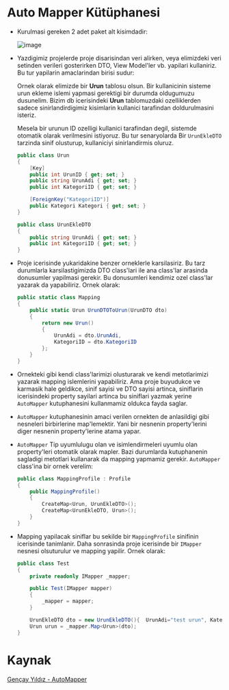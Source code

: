 # Auto Mapper Kütüphanesi

- Kurulmasi gereken 2 adet paket alt kisimdadir:

    ![image](https://user-images.githubusercontent.com/44196434/187048071-d84af6e7-b374-48cc-9d50-dfdcc6e3731f.png)


- Yazdigimiz projelerde proje disarisindan veri alirken, veya elimizdeki veri setinden verileri gosterirken DTO, View Model'ler vb. yapilari kullaniriz. Bu tur yapilarin amaclarindan birisi sudur:

    Ornek olarak elimizde bir **Urun** tablosu olsun. Bir kullanicinin sisteme urun ekleme islemi yapmasi gerektigi bir durumda oldugumuzu dusunelim. Bizim db icerisindeki **Urun** tablomuzdaki ozelliklerden sadece sinirlandirdigimiz kisimlarin kullanici tarafindan doldurulmasini isteriz. 
    
    Mesela bir urunun ID ozelligi kullanici tarafindan degil, sistemde otomatik olarak verilmesini istiyoruz. Bu tur senaryolarda Bir `UrunEkleDTO` tarzinda sinif olusturup, kullaniciyi sinirlandirmis oluruz.

    ```csharp
    public class Urun
    {
        [Key]
        public int UrunID { get; set; }
        public string UrunAdi { get; set; }
        public int KategoriID { get; set; }

        [ForeignKey("KategoriID")]
        public Kategori Kategori { get; set; }
    }
    ```

    ```csharp
    public class UrunEkleDTO
    {
        public string UrunAdi { get; set; }
        public int KategoriID { get; set; }
    }
    ```
    
- Proje icerisinde yukaridakine benzer orneklerle karsilasiriz. Bu tarz durumlarla karsilastigimizda DTO class'lari ile ana class'lar arasinda donusumler yapilmasi gerekir. Bu donusumleri kendimiz ozel class'lar yazarak da yapabiliriz. Ornek olarak:

    ```csharp
    public static class Mapping
    {
        public static Urun UrunDTOToUrun(UrunDTO dto)
        {
            return new Urun()
            {
                UrunAdi = dto.UrunAdi,
                KategoriID = dto.KategoriID
            };
        }
    }
    ```
- Ornekteki gibi kendi class'larimizi olusturarak ve kendi metotlarimizi yazarak mapping islemlerini yapabiliriz. Ama proje buyudukce ve karmasik hale geldikce, sinif sayisi ve DTO sayisi artinca, siniflarin icerisindeki property sayilari artinca bu siniflari yazmak yerine `AutoMapper` kutuphanesini kullanmamiz oldukca fayda saglar.

- `AutoMapper` kutuphanesinin amaci verilen ornekten de anlasildigi gibi nesneleri birbirlerine map'lemektir. Yani bir nesnenin property'lerini diger nesnenin property'lerine atama yapar. 
- `AutoMapper` Tip uyumlulugu olan ve isimlendirmeleri uyumlu olan property'leri otomatik olarak mapler. Bazi durumlarda kutuphanenin sagladigi metotlari kullanarak da mapping yapmamiz gerekir. `AutoMapper` class'ina bir ornek verelim:

    ```csharp
    public class MappingProfile : Profile
    {
        public MappingProfile()
        {
            CreateMap<Urun, UrunEkleDTO>();
            CreateMap<UrunEkleDTO, Urun>();
        }
    }
    
    ```

- Mapping yapilacak siniflar bu sekilde bir `MappingProfile` sinifinin icerisinde tanimlanir. Daha sonrasinda proje icerisinde bir `IMapper` nesnesi olsuturulur ve mapping yapilir. Ornek olarak:

    ```csharp
    public class Test
    {
        private readonly IMapper _mapper;

        public Test(IMapper mapper)
        {
            _mapper = mapper;
        }

        UrunEkleDTO dto = new UrunEkleDTO(){  UrunAdi="test urun", KategoriID=22};
        Urun urun = _mapper.Map<Urun>(dto);
    }
    ```

# Kaynak

[Gençay Yıldız - AutoMapper](https://www.gencayyildiz.com/blog/asp-net-coreda-automapper-kullanimi/)
